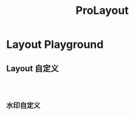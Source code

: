 ﻿---
title: ProLayout
nav:
  title: Playground
  path: /playground
group:
  path: /
---

# Layout Playground

## Layout 自定义

<code src="../../packages/layout/src/demos/dynamic-settings.tsx"  iframe="650px"  background="#f5f5f5"  title="属性展示" />

## 水印自定义

<code src="../../packages/layout/src/components/WaterMark/demos/custom.tsx" background="#f0f2f5"/>
